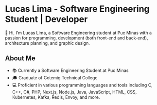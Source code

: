 # Lucas Lima - Software Engineering Student | Developer

👋 Hi, I'm Lucas Lima, a Software Engineering student at Puc Minas with a passion for programming, development (both front-end and back-end), architecture planning, and graphic design.

## About Me

- 📚 Currently a Software Engineering Student at Puc Minas
- 🎓 Graduate of Cotemig Technical College
- 💻 Proficient in various programming languages and tools including C, C++, C#, PHP, Next.js, Node.js, Java, JavaScript, HTML, CSS, Kubernetes, Kafka, Redis, Envoy, and more.
<!--
**lucasABLima/LucasABLima** is a ✨ _special_ ✨ repository because its `README.md` (this file) appears on your GitHub profile.

Here are some ideas to get you started:

- 🔭 I’m currently working on ...
- 🌱 I’m currently learning ...
- 👯 I’m looking to collaborate on ...
- 🤔 I’m looking for help with ...
- 💬 Ask me about ...
- 📫 How to reach me: ...
- 😄 Pronouns: ...
- ⚡ Fun fact: ...
-->
